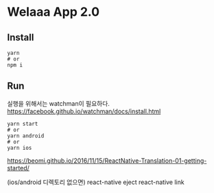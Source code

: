 # Welaaa App 2.0

## Install

```
yarn
# or
npm i
```

## Run

실행을 위해서는 watchman이 필요하다.  
https://facebook.github.io/watchman/docs/install.html

```
yarn start
# or
yarn android
# or
yarn ios
```

https://beomi.github.io/2016/11/15/ReactNative-Translation-01-getting-started/

(ios/android 디렉토리 없으면) react-native eject
react-native link